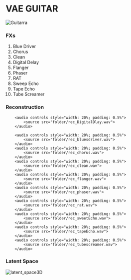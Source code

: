 
# VAE GUITAR

![Guitarra](https://user-images.githubusercontent.com/31640735/170167851-d74f1017-5f94-45d9-8f28-78c10a3f8668.JPG)

### FXs

1. Blue Driver
2. Chorus
3. Clean
4. Digital Delay
5. Flanger
6. Phaser
7. RAT
8. Sweep Echo
9. Tape Echo
10. Tube Screamer

### Reconstruction

<div class="figure">
    <div align ="left">

        <audio controls style="width: 20%; padding: 0.5%">
            <source src="folder/rec_DigitalDlay.wav">
        </audio>
        
        <audio controls style="width: 20%; padding: 0.5%">
            <source src="folder/rec_bluesdriver.wav">
        </audio>
        <audio controls style="width: 20%; padding: 0.5%">
            <source src="folder/rec_chorus.wav">
        </audio>
        <audio controls style="width: 20%; padding: 0.5%">
            <source src="folder/rec_clean.wav">
        </audio>
        <audio controls style="width: 20%; padding: 0.5%">
            <source src="folder/rec_flanger.wav">
        </audio>
        <audio controls style="width: 20%; padding: 0.5%">
            <source src="folder/rec_phaser.wav">
        </audio>
        <audio controls style="width: 20%; padding: 0.5%">
            <source src="folder/rec_rat.wav">
        </audio>
        <audio controls style="width: 20%; padding: 0.5%">
            <source src="folder/rec_sweetEcho.wav">
        </audio>
        <audio controls style="width: 20%; padding: 0.5%">
            <source src="folder/rec_tapeEcho.wav">
        </audio>
        <audio controls style="width: 20%; padding: 0.5%">
            <source src="folder/rec_tubescreamer.wav">
        </audio>
</div>
</div>

### Latent Space
![latent_space3D](https://user-images.githubusercontent.com/31640735/170166020-c0ea065d-5237-4534-982e-00393a2cc890.png)

